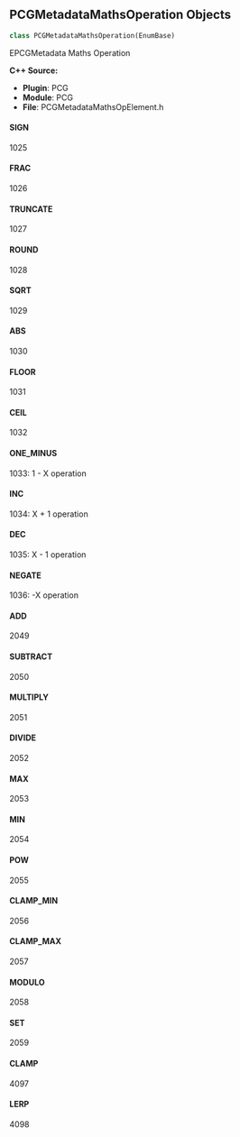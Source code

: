 ## PCGMetadataMathsOperation Objects

```python
class PCGMetadataMathsOperation(EnumBase)
```

EPCGMetadata Maths Operation

**C++ Source:**

- **Plugin**: PCG
- **Module**: PCG
- **File**: PCGMetadataMathsOpElement.h

<a id="unreal.PCGMetadataMathsOperation.SIGN"></a>

#### SIGN

1025

<a id="unreal.PCGMetadataMathsOperation.FRAC"></a>

#### FRAC

1026

<a id="unreal.PCGMetadataMathsOperation.TRUNCATE"></a>

#### TRUNCATE

1027

<a id="unreal.PCGMetadataMathsOperation.ROUND"></a>

#### ROUND

1028

<a id="unreal.PCGMetadataMathsOperation.SQRT"></a>

#### SQRT

1029

<a id="unreal.PCGMetadataMathsOperation.ABS"></a>

#### ABS

1030

<a id="unreal.PCGMetadataMathsOperation.FLOOR"></a>

#### FLOOR

1031

<a id="unreal.PCGMetadataMathsOperation.CEIL"></a>

#### CEIL

1032

<a id="unreal.PCGMetadataMathsOperation.ONE_MINUS"></a>

#### ONE_MINUS

1033: 1 - X operation

<a id="unreal.PCGMetadataMathsOperation.INC"></a>

#### INC

1034: X + 1 operation

<a id="unreal.PCGMetadataMathsOperation.DEC"></a>

#### DEC

1035: X - 1 operation

<a id="unreal.PCGMetadataMathsOperation.NEGATE"></a>

#### NEGATE

1036: -X operation

<a id="unreal.PCGMetadataMathsOperation.ADD"></a>

#### ADD

2049

<a id="unreal.PCGMetadataMathsOperation.SUBTRACT"></a>

#### SUBTRACT

2050

<a id="unreal.PCGMetadataMathsOperation.MULTIPLY"></a>

#### MULTIPLY

2051

<a id="unreal.PCGMetadataMathsOperation.DIVIDE"></a>

#### DIVIDE

2052

<a id="unreal.PCGMetadataMathsOperation.MAX"></a>

#### MAX

2053

<a id="unreal.PCGMetadataMathsOperation.MIN"></a>

#### MIN

2054

<a id="unreal.PCGMetadataMathsOperation.POW"></a>

#### POW

2055

<a id="unreal.PCGMetadataMathsOperation.CLAMP_MIN"></a>

#### CLAMP_MIN

2056

<a id="unreal.PCGMetadataMathsOperation.CLAMP_MAX"></a>

#### CLAMP_MAX

2057

<a id="unreal.PCGMetadataMathsOperation.MODULO"></a>

#### MODULO

2058

<a id="unreal.PCGMetadataMathsOperation.SET"></a>

#### SET

2059

<a id="unreal.PCGMetadataMathsOperation.CLAMP"></a>

#### CLAMP

4097

<a id="unreal.PCGMetadataMathsOperation.LERP"></a>

#### LERP

4098

<a id="unreal.PCGMedadataMathsOperation"></a>